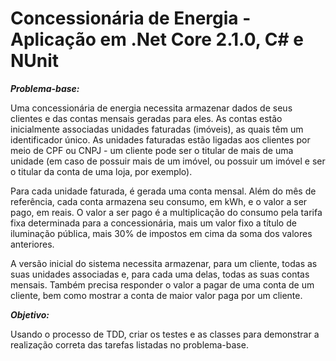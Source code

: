 # Concessionária de Energia - Aplicação em .Net Core 2.1.0, C# e NUnit

***Problema-base:***

Uma concessionária de energia necessita armazenar dados de seus clientes e das contas mensais geradas para eles. As contas estão inicialmente associadas unidades faturadas (imóveis), as quais têm um identificador único. As unidades faturadas estão ligadas aos clientes por meio de CPF ou CNPJ - um cliente pode ser o titular de mais de uma unidade (em caso de possuir mais de um imóvel, ou possuir um imóvel e ser o titular da conta de uma loja, por exemplo).

Para cada unidade faturada, é gerada uma conta mensal. Além do mês de referência, cada conta armazena seu consumo, em kWh, e o valor a ser pago, em reais. O valor a ser pago é a multiplicação do consumo pela tarifa fixa determinada para a concessionária, mais um valor fixo a título de iluminação pública, mais 30% de impostos em cima da soma dos valores anteriores.

A versão inicial do sistema necessita armazenar, para um cliente, todas as suas unidades associadas e, para cada uma delas, todas as suas contas mensais. Também precisa responder o valor a pagar de uma conta de um cliente, bem como mostrar a conta de maior valor paga por um cliente.

***Objetivo:***

Usando o processo de TDD, criar os testes e as classes para demonstrar a realização correta das tarefas listadas no problema-base.
